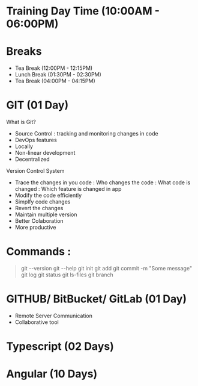 # Training Day Time (10:00AM - 06:00PM)

# Breaks 
- Tea Break (12:00PM - 12:15PM)
- Lunch Break (01:30PM - 02:30PM)
- Tea Break (04:00PM - 04:15PM)


# GIT (01 Day)

What is Git?
- Source Control : tracking and monitoring changes in code
- DevOps features
- Locally
- Non-linear development
- Decentralized

Version Control System
- Trace the changes in you code
: Who changes the code
: What code is changed
: Which feature is changed in app
- Modify the code efficiently
- Simplfy code changes
- Revert the changes
- Maintain multiple version
- Better Colaboration
- More productive


# Commands :
> git --version
> git --help
> git init
> git add <filename>
> git commit -m "Some message"
> git log
> git status
> git ls-files
> git branch


# GITHUB/ BitBucket/ GitLab (01 Day)

- Remote Server Communication
- Collaborative tool

# Typescript (02 Days)

# Angular (10 Days)